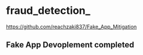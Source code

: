 # fraud_detection_
https://github.com/reachzaki837/Fake_App_Mitigation
## Fake App Devoplement completed
